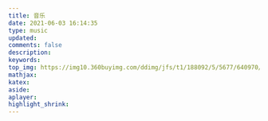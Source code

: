 ```yaml
---
title: 音乐
date: 2021-06-03 16:14:35
type: music
updated:
comments: false
description:
keywords:
top_img: https://img10.360buyimg.com/ddimg/jfs/t1/188092/5/5677/640970/60b1fc6fE6b5a9fb0/38112a2aa544adfd.jpg
mathjax:
katex:
aside:
aplayer:
highlight_shrink:
---
```

<div class="aplayer" data-id="000PeZCQ1i4XVs" data-server="tencent" data-type="artist" data-mutex="true" data-preload="auto" data-theme="#3F51B5"></div>
